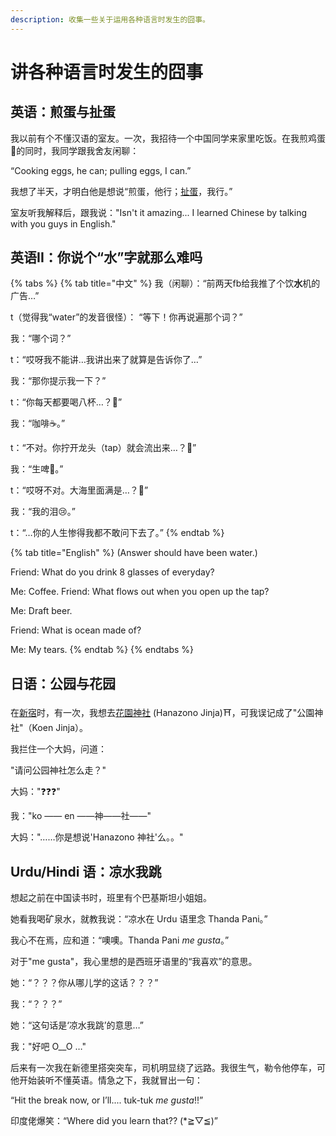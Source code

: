 ```yaml
---
description: 收集一些关于运用各种语言时发生的囧事。
---
```


# 讲各种语言时发生的囧事

## 英语：煎蛋与扯蛋

我以前有个不懂汉语的室友。一次，我招待一个中国同学来家里吃饭。在我煎鸡蛋🍳的同时，我同学跟我舍友闲聊：

“Cooking eggs, he can; pulling eggs, I can.”

我想了半天，才明白他是想说“煎蛋，他行；[扯蛋]([https://www.moedict.tw/~%E6%89%AF%E8%9B%8B]%28https://www.moedict.tw/~%E6%89%AF%E8%9B%8B%29)，我行。”

室友听我解释后，跟我说："Isn't it amazing... I learned Chinese by talking with you guys in English."

## 英语II：你说个“水”字就那么难吗

{% tabs %}
{% tab title="中文" %}
我（闲聊）：“前两天fb给我推了个饮**水**机的广告…”

 t（觉得我“water”的发音很怪）： “等下！你再说遍那个词？” 

我：“哪个词？”

t：“哎呀我不能讲…我讲出来了就算是告诉你了…”

 我：“那你提示我一下？”

 t：“你每天都要喝八杯…？🍵” 

我：“咖啡☕️。” 

t：“不对。你拧开龙头（tap）就会流出来…？🚰” 

我：“生啤🍺。” 

t：“哎呀不对。大海里面满是…？🌊” 

我：“我的泪😢。” 

t：“…你的人生惨得我都不敢问下去了。”
{% endtab %}

{% tab title="English" %}
\(Answer should have been water.\) 

Friend: What do you drink 8 glasses of everyday? 

Me: Coffee. Friend: What flows out when you open up the tap? 

Me: Draft beer. 

Friend: What is ocean made of? 

Me: My tears.
{% endtab %}
{% endtabs %}

## 日语：公园与花园

在[新宿](https://en.wikipedia.org/wiki/Shinjuku)时，有一次，我想去[花園神社](https://en.wikipedia.org/wiki/Hanazono_Shrine) \(Hanazono Jinja\)⛩，可我误记成了"公園神社"（Koen Jinja）。

我拦住一个大妈，问道：

"请问公园神社怎么走？"

大妈："❓❓❓"

我："ko —— en ——神——社——"

大妈："……你是想说'Hanazono 神社'么。。"

## Urdu/Hindi 语：凉水我跳

想起之前在中国读书时，班里有个巴基斯坦小姐姐。

她看我喝矿泉水，就教我说：“凉水在 Urdu 语里念 Thanda Pani。”

我心不在焉，应和道：“噢噢。Thanda Pani _me gusta_。”

对于"me gusta"，我心里想的是西班牙语里的“我喜欢”的意思。

她：“？？？你从哪儿学的这话？？？”

我：“？？？”

她：“这句话是‘凉水我跳’的意思…”

我："好吧 O\_\_O …"

后来有一次我在新德里搭突突车，司机明显绕了远路。我很生气，勒令他停车，可他开始装听不懂英语。情急之下，我就冒出一句：

“Hit the break now, or I’ll.... tuk-tuk _me gusta_!!”

印度佬爆笑：“Where did you learn that?? \(\*≧▽≦\)”

